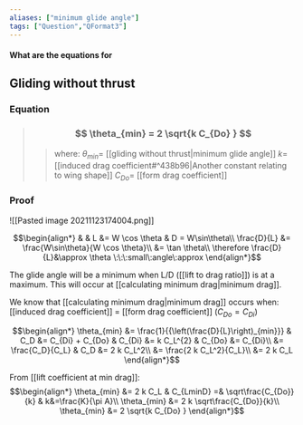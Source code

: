 ```yaml
---
aliases: ["minimum glide angle"]
tags: ["Question","QFormat3"]
---
```


#### What are the equations for
## Gliding without thrust
### Equation

> ### $$ \theta_{min} = 2 \sqrt{k C_{Do} } $$ 
>> where:
>> $\theta_{min}=$ [[gliding without thrust|minimum glide angle]]
>> $k=$ [[induced drag coefficient#^438b96|Another constant relating to wing shape]]
>> $C_{Do}=$ [[form drag coefficient]]

### Proof

![[Pasted image 20211123174004.png]]

$$\begin{align*}
   & & L &= W \cos \theta & D = W\sin\theta\\
\frac{D}{L} &= \frac{W\sin\theta}{W \cos \theta}\\
&= \tan \theta\\
\therefore \frac{D}{L}&\approx \theta \:\:\:small\:angle\:approx
\end{align*}$$

The glide angle will be a minimum when L/D ([[lift to drag ratio]]) is at a maximum. This will occur at [[calculating minimum drag|minimum drag]].

We know that [[calculating minimum drag|minimum drag]] occurs when: [[induced drag coefficient]] = [[form drag coefficient]] ($C_{Do}=C_{Di}$)

$$\begin{align*}
  \theta_{min} &= \frac{1}{{\left(\frac{D}{L}\right)_{min}}} & C_D &= C_{Di} + C_{Do} & C_{Di} &= k C_L^{2} & C_{Do} &= C_{Di}\\
 &= \frac{C_D}{C_L} & C_D &= 2 k C_L^2\\
 &= \frac{2 k C_L^2}{C_L}\\
&= 2 k C_L
\end{align*}$$

From [[lift coefficient at min drag]]:
$$\begin{align*}
   \theta_{min} &= 2 k C_L & C_{LminD} =& \sqrt\frac{C_{Do}}{k} & k&=\frac{K}{\pi A}\\
\theta_{min} &= 2 k \sqrt\frac{C_{Do}}{k}\\
\theta_{min} &= 2 \sqrt{k C_{Do} }
\end{align*}$$
